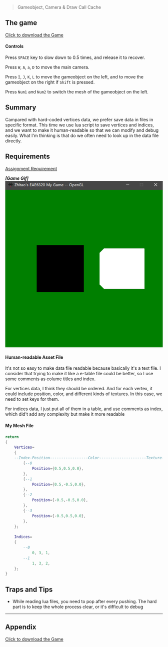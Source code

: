 > Gameobject, Camera & Draw Call Cache

## The game
[Click to download the Game](/assets/A06_Zhitao.zip)
#### Controls
Press `SPACE` key to slow down to 0.5 times, and release it to recover.

Press `W`, `A`, `a`, `D` to move the main camera. 

Press `I`, `J`, `K`, `L` to move the gameobject on the left, and to move the gameobject on the right if `Shift` is pressed.

Press `Num1` and `Num2` to switch the mesh of the gameobject on the left.

## Summary
Campared with hard-coded vertices data, we prefer save data in files in specific format. This time we use lua script to save vertices and indices, and we want to make it human-readable so that we can modify and debug easily. What I'm thinking is that do we often need to look up in the data file directly.

## Requirements
[Assignment Requirement](/assets/Requirement_06.pdf)

***[Game Gif]***
![](/img/in-post/write-up-06/1.gif)

#### Human-readable Asset File
It's not so easy to make data file readable because basically it's a text file. I consider that trying to make it like a e-table file could be better, so I use some comments as colume titles and index. 

For vertices data, I think they should be ordered. And for each vertex, it could include position, color, and different kinds of textures. In this case, we need to set keys for them.

For indices data, I just put all of them in a table, and use comments as index, which did't add any complexity but make it more readable


#### My Mesh File
```lua
return
{
	Vertices=
	{
	--Index-Position-----------------Color---------------------Texture-----------
		{--0
			Position={0.5,0.5,0.0},
		},
		{--1
			Position={0.5,-0.5,0.0},
		},
		{--2
			Position={-0.5,-0.5,0.0},
		},
		{--3
			Position={-0.5,0.5,0.0},
		},
	};

	Indices=
	{
		--0
			0, 3, 1,
		--1
			1, 3, 2,
	};
}
```

## Traps and Tips
* While reading lua files, you need to pop after every pushing. The hard part is to keep the whole process clear, or it's difficult to debug

---

## Appendix

[Click to download the Game](/assets/A06_Zhitao.zip)
